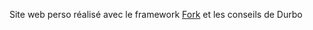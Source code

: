 Site web perso réalisé avec le framework [Fork](https://github.com/Gashmob/Fork) et les conseils de Durbo
